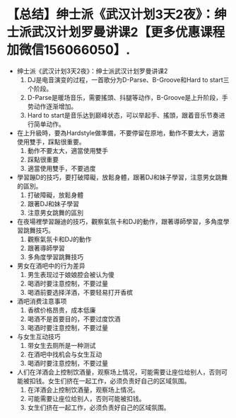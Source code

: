 # 【总结】绅士派《武汉计划3天2夜》：绅士派武汉计划罗曼讲课2【更多优惠课程加微信156066050】.

-   绅士派《武汉计划3天2夜》：绅士派武汉计划罗曼讲课2
    1.  DJ是电音演变的过程，一首歌分为D-Parse、B-Groove和Hard to start三个阶段。
    2.  D-Parse是暖场音乐，需要搖頭、抖腿等动作，B-Groove是上升阶段，手势动作逐渐增加。
    3.  Hard to start是音乐达到巅峰状态，可以举起手、搖頭，跟着音乐节奏进行简单动作。
-   在上升級時，要為Hardstyle做準備，不要停留在原地，動作不要太大，適當使用雙手，踩點很重要。
    1.  動作不要太大，適當使用雙手
    2.  踩點很重要
    3.  適當使用雙手，不要過度
-   學習蹦D的技巧，要打破障礙，放鬆身體，跟著DJ和妹子學習，注意男女跳舞的區別。
    1.  打破障礙，放鬆身體
    2.  跟著DJ和妹子學習
    3.  注意男女跳舞的區別
-   在夜場裡學習蹦迪的技巧，觀察氣氛卡和DJ的動作，跟著導師學習，多角度學習跳舞技巧。
    1.  觀察氣氛卡和DJ的動作
    2.  跟著導師學習
    3.  多角度學習跳舞技巧
-   男女在酒吧中的行为差异
    1.  男生表现过于娘娘腔会被认为傻
    2.  喝酒时要注意控制，不要过量
    3.  喝酒前要选择洋酒，不要轻易打开香槟
-   酒吧消费注意事项
    1.  香槟价格昂贵，成本低廉
    2.  喝酒不是首要目的，不要过度饮酒
    3.  喝酒时要注意控制，不要过量
-   与女生互动技巧
    1.  带女生去厕所是一种测试
    2.  在酒吧中找机会与女生互动
    3.  喝酒时要注意控制，不要过量
-   人们在洋酒会上控制饮酒量，观察场上情况，可能需要让座位给别人，否则可能被扣钱。女生们挤在一起工作，必须负责好自己的区域氛围。
    1.  在洋酒会上控制饮酒量，观察场上情况。
    2.  可能需要让座位给别人，否则可能被扣钱。
    3.  女生们挤在一起工作，必须负责好自己的区域氛围。